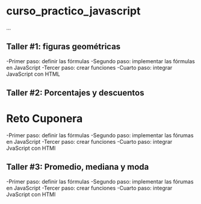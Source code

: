 # curso_practico_javascript

...

## Taller #1: figuras geométricas

-Primer paso: definir las fórmulas
-Segundo paso: implementar las fórmulas en JavaScript
-Tercer paso: crear funciones
-Cuarto paso: integrar JavaScript con HTML

## Taller #2: Porcentajes y descuentos

# Reto Cuponera

-Primer paso: definir las fórmulas
-Segundo paso: implementar las fórumas en JavaScript
-Tercer paso: crear funciones
-Cuarto paso: integrar JvaScript con HTMl


## Taller #3: Promedio, mediana y moda

-Primer paso: definir las fórmulas
-Segundo paso: implementar las fórumas en JavaScript
-Tercer paso: crear funciones
-Cuarto paso: integrar JvaScript con HTMl